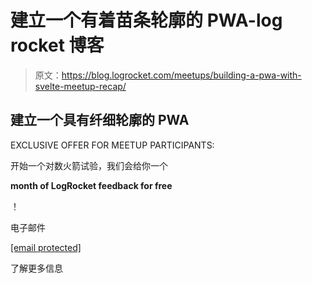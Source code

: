 # 建立一个有着苗条轮廓的 PWA-log rocket 博客

> 原文：<https://blog.logrocket.com/meetups/building-a-pwa-with-svelte-meetup-recap/>

## 建立一个具有纤细轮廓的 PWA

EXCLUSIVE OFFER FOR MEETUP PARTICIPANTS:

开始一个对数火箭试验，我们会给你一个

**month of LogRocket feedback for free**

！

电子邮件

[[email protected]](/cdn-cgi/l/email-protection)

了解更多信息